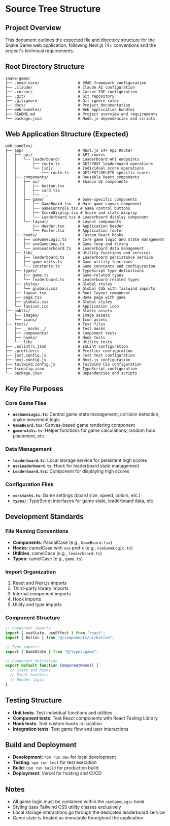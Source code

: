 # Source Tree Structure

## Project Overview

This document outlines the expected file and directory structure for the Snake Game web application, following Next.js 14+ conventions and the project's technical requirements.

## Root Directory Structure

```
snake-game/
├── .bmad-core/                 # BMAD framework configuration
├── .claude/                    # Claude AI configuration
├── .cursor/                    # Cursor IDE configuration
├── .git/                       # Git repository
├── .gitignore                  # Git ignore rules
├── docs/                       # Project documentation
├── web-bundles/                # Web application bundles
├── README.md                   # Project overview and requirements
└── package.json                # Node.js dependencies and scripts
```

## Web Application Structure (Expected)

```
web-bundles/
├── app/                        # Next.js 14+ App Router
│   ├── api/                    # API routes
│   │   └── leaderboard/        # Leaderboard API endpoints
│   │       ├── route.ts        # GET/POST leaderboard operations
│   │       └── [id]/           # Individual score operations
│   │           └── route.ts    # GET/PUT/DELETE specific scores
│   ├── components/             # Reusable React components
│   │   ├── ui/                 # Shadcn UI components
│   │   │   ├── button.tsx
│   │   │   ├── card.tsx
│   │   │   └── ...
│   │   ├── game/               # Game-specific components
│   │   │   ├── GameBoard.tsx   # Main game canvas component
│   │   │   ├── GameControls.tsx # Game control buttons
│   │   │   ├── ScoreDisplay.tsx # Score and stats display
│   │   │   └── Leaderboard.tsx # Leaderboard display component
│   │   └── layout/             # Layout components
│   │       ├── Header.tsx      # Application header
│   │       └── Footer.tsx      # Application footer
│   ├── hooks/                  # Custom React hooks
│   │   ├── useGameLogic.ts     # Core game logic and state management
│   │   ├── useGameLoop.ts      # Game loop and timing
│   │   └── useLeaderboard.ts   # Leaderboard data management
│   ├── lib/                    # Utility functions and services
│   │   ├── leaderboard.ts      # Leaderboard persistence service
│   │   ├── game-utils.ts       # Game utility functions
│   │   └── constants.ts        # Game constants and configuration
│   ├── types/                  # TypeScript type definitions
│   │   ├── game.ts             # Game-related types
│   │   └── leaderboard.ts      # Leaderboard-related types
│   ├── styles/                 # Global styles
│   │   └── globals.css         # Global CSS with Tailwind imports
│   ├── layout.tsx              # Root layout component
│   ├── page.tsx                # Home page with game
│   ├── globals.css             # Global styles
│   └── favicon.ico             # Application icon
├── public/                     # Static assets
│   ├── images/                 # Image assets
│   └── icons/                  # Icon assets
├── tests/                      # Test files
│   ├── __mocks__/              # Test mocks
│   ├── components/             # Component tests
│   ├── hooks/                  # Hook tests
│   └── lib/                    # Utility tests
├── .eslintrc.json              # ESLint configuration
├── .prettierrc                 # Prettier configuration
├── jest.config.js              # Jest test configuration
├── next.config.js              # Next.js configuration
├── tailwind.config.js          # Tailwind CSS configuration
├── tsconfig.json               # TypeScript configuration
└── package.json                # Dependencies and scripts
```

## Key File Purposes

### Core Game Files

- **`useGameLogic.ts`**: Central game state management, collision detection, snake movement logic
- **`GameBoard.tsx`**: Canvas-based game rendering component
- **`game-utils.ts`**: Helper functions for game calculations, random food placement, etc.

### Data Management

- **`leaderboard.ts`**: Local storage service for persistent high scores
- **`useLeaderboard.ts`**: Hook for leaderboard state management
- **`Leaderboard.tsx`**: Component for displaying high scores

### Configuration Files

- **`constants.ts`**: Game settings (board size, speed, colors, etc.)
- **`types/`**: TypeScript interfaces for game state, leaderboard data, etc.

## Development Standards

### File Naming Conventions

- **Components**: PascalCase (e.g., `GameBoard.tsx`)
- **Hooks**: camelCase with `use` prefix (e.g., `useGameLogic.ts`)
- **Utilities**: camelCase (e.g., `leaderboard.ts`)
- **Types**: camelCase (e.g., `game.ts`)

### Import Organization

1. React and Next.js imports
2. Third-party library imports
3. Internal component imports
4. Hook imports
5. Utility and type imports

### Component Structure

```typescript
// Component imports
import { useState, useEffect } from "react";
import { Button } from "@/components/ui/button";

// Type imports
import { GameState } from "@/types/game";

// Component definition
export default function ComponentName() {
  // State and hooks
  // Event handlers
  // Render logic
}
```

## Testing Structure

- **Unit tests**: Test individual functions and utilities
- **Component tests**: Test React components with React Testing Library
- **Hook tests**: Test custom hooks in isolation
- **Integration tests**: Test game flow and user interactions

## Build and Deployment

- **Development**: `npm run dev` for local development
- **Testing**: `npm run test` for test execution
- **Build**: `npm run build` for production build
- **Deployment**: Vercel for hosting and CI/CD

## Notes

- All game logic must be contained within the `useGameLogic` hook
- Styling uses Tailwind CSS utility classes exclusively
- Local storage interactions go through the dedicated leaderboard service
- Game state is treated as immutable throughout the application
